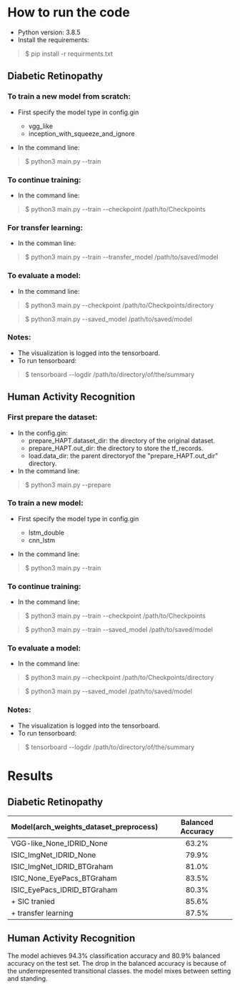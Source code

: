 # How to run the code

* Python version: 3.8.5
* Install the requirements:
> $ pip install -r requirments.txt

## Diabetic Retinopathy
### To train a new model from scratch:
* First specify the model type in config.gin
  * vgg_like
  * inception_with_squeeze_and_ignore


* In the command line:
> $ python3 main.py --train

### To continue training:
* In the command line:
> $ python3 main.py --train --checkpoint /path/to/Checkpoints

### For transfer learning:
* In the comman line:
> $ python3 main.py --train --transfer_model /path/to/saved/model

### To evaluate a model:

* In the command line:
>$ python3 main.py --checkpoint /path/to/Checkpoints/directory

  >$ python3 main.py --saved_model /path/to/saved/model

### Notes:
* The visualization is logged into the tensorboard.
* To run tensorboard:
>$ tensorboard --logdir /path/to/directory/of/the/summary

## Human Activity Recognition
### First prepare the dataset:
* In the config.gin:
  * prepare_HAPT.dataset_dir: the directory of the original dataset.
  * prepare_HAPT.out_dir: the directory to store the tf_records.
  * load.data_dir: the parent directoryof the "prepare_HAPT.out_dir" directory.
* In the command line:
>$ python3 main.py --prepare

### To train a new model:
* First specify the model type in config.gin
  * lstm_double
  * cnn_lstm


* In the command line:
> $ python3 main.py --train

### To continue training:
* In the command line:
> $ python3 main.py --train --checkpoint /path/to/Checkpoints

  > $ python3 main.py --train --saved_model /path/to/saved/model

### To evaluate a model:

* In the command line:
>$ python3 main.py --checkpoint /path/to/Checkpoints/directory

  >$ python3 main.py --saved_model /path/to/saved/model

### Notes:
* The visualization is logged into the tensorboard.
* To run tensorboard:
>$ tensorboard --logdir /path/to/directory/of/the/summary

# Results

## Diabetic Retinopathy

| Model(arch\_weights\_dataset\_preprocess)        | Balanced Accuracy             |
| ------------- |:-------------:|
| VGG-like_None_IDRID_None      | 63.2% |
| ISIC_ImgNet_IDRID_None      | 79.9%      |
| ISIC_ImgNet_IDRID_BTGraham | 81.0%      |
| ISIC_None_EyePacs_BTGraham | 83.5%      |
| ISIC_EyePacs_IDRID_BTGraham | 80.3%      |
| + SIC tranied | 85.6%     |
| + transfer learning | 87.5%      |

## Human Activity Recognition
The model achieves 94.3\% classification accuracy and 80.9\% balanced accuracy on the test set. The drop in the balanced accuracy is because of the underrepresented transitional classes. the model mixes between setting and standing.
